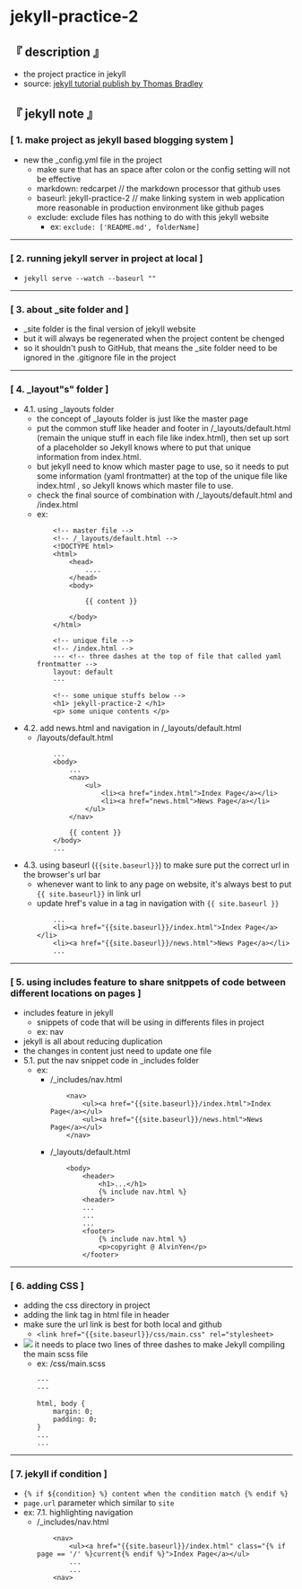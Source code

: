 # jekyll-practice-2

## 『 description 』
- the project practice in jekyll
- source: [jekyll tutorial publish by Thomas Bradley](https://www.youtube.com/playlist?list=PLWjCJDeWfDdfVEcLGAfdJn_HXyM4Y7_k-)

## 『 jekyll note 』
### [ 1. make project as jekyll based blogging system ]
- new the _config.yml file in the project
    - make sure that has an space after colon or the config setting will not be effective
    - markdown: redcarpet // the markdown processor that github uses
    - baseurl: jekyll-practice-2 // make linking system in web application more reasonable in production environment like github pages
    - exclude: exclude files has nothing to do with this jekyll website
        - ex: `exclude: ['README.md', folderName]`

<hr>

### [ 2. running jekyll server in project at local ]
- `jekyll serve --watch --baseurl ""`

<hr>

### [ 3. about _site folder and  ]
- _site folder is the final version of jekyll website
- but it will always be regenerated when the project content be chenged
- so it shouldn't push to GitHub, that means the _site folder need to be ignored in the .gitignore file in the project

<hr>

### [ 4. _layout"s" folder ]
- 4.1. using _layouts folder
    - the concept of _layouts folder is just like the master page
    - put the common stuff like header and footer in /_layouts/default.html (remain the unique stuff in each file like index.html), then set up sort of a placeholder so Jekyll knows where to put that unique information from index.html.
    - but jekyll  need to know which master page to use, so it needs to put some information (yaml frontmatter) at the top of the unique file like index.html , so Jekyll knows which master file to use.
    - check the final source of combination with /_layouts/default.html and /index.html
    - ex:
        ```
            <!-- master file -->
            <!-- /_layouts/default.html -->
            <!DOCTYPE html>
            <html>
                <head>
                    ....
                </head>
                <body>

                    {{ content }}

                </body>
            </html>
        ```
        ```
            <!-- unique file -->
            <!-- /index.html -->
            --- <!-- three dashes at the top of file that called yaml frontmatter -->
            layout: default
            ---
            
            <!-- some unique stuffs below -->
            <h1> jekyll-practice-2 </h1>
            <p> some unique contents </p>
        ```
- 4.2. add news.html and navigation in /_layouts/default.html
    - /layouts/default.html
        ```
            ...
            <body>
                ...
                <nav>
                    <ul>
                        <li><a href="index.html">Index Page</a></li>
                        <li><a href="news.html">News Page</a></li>
                    </ul>
                </nav>

                {{ content }}
            </body>
            ...
        ```
- 4.3. using baseurl (`{{site.baseurl}}`) to make sure put the correct url in the browser's url bar
    - whenever want to link to any page on website, it's always best to put `{{ site.baseurl}}` in link url
    - update href's value in a tag in navigation with `{{ site.baseurl }}`
        ```
            ...
            <li><a href="{{site.baseurl}}/index.html">Index Page</a></li>
            <li><a href="{{site.baseurl}}/news.html">News Page</a></li>
            ...
        ```

<hr>

### [ 5. using includes feature to share snitppets of code between different locations on pages ]
- includes feature in jekyll
    - snippets of code that will be using in differents files in project
    - ex: nav
- jekyll is all about reducing duplication 
- the changes in content just need to update one file
- 5.1. put the nav snippet code in _includes folder
    - ex:
        - /_includes/nav.html
            ```
                <nav>
                    <ul><a href="{{site.baseurl}}/index.html">Index Page</a></ul>
                    <ul><a href="{{site.baseurl}}/news.html">News Page</a></ul>
                </nav>
            ```
        - /_layouts/default.html
            ```
                <body>
                    <header>
                        <h1>...</h1>
                        {% include nav.html %}
                    <header>
                    ...
                    ...
                    ...
                    <footer>
                        {% include nav.html %}
                        <p>copyright @ AlvinYen</p>
                    </footer>
            ```

<hr>

### [ 6. adding CSS ]
- adding the css directory in project
- adding the link tag in html file in header
- make sure the url link is best for both local and github
    - `<link href="{{site.baseurl}}/css/main.css" rel="stylesheet>`
- ![](https://placehold.it/15/f03c15/000000?text=+) it needs to place two lines of three dashes to make Jekyll compiling the main scss file
    - ex: /css/main.scss
        ```
        ---
        ---

        html, body {
            margin: 0;
            padding: 0;
        }
        ...
        ...
        ```

<hr>

### [ 7. jekyll if condition ]
- `{% if ${condition} %} content when the condition match {% endif %}`
- `page.url` parameter which similar to `site`
- ex: 7.1. highlighting navigation
    - /_includes/nav.html
        ```
            <nav>
                <ul><a href="{{site.baseurl}}/index.html" class="{% if page == '/' %}current{% endif %}">Index Page</a></ul>
                ...
                ...
            <nav>
        ```